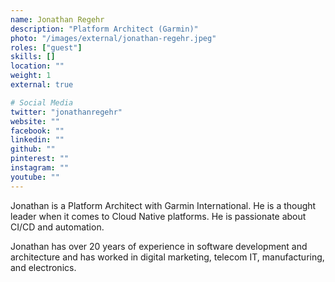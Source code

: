 ```yaml
---
name: Jonathan Regehr
description: "Platform Architect (Garmin)"
photo: "/images/external/jonathan-regehr.jpeg"
roles: ["guest"]
skills: []
location: ""
weight: 1
external: true

# Social Media
twitter: "jonathanregehr"
website: ""
facebook: ""
linkedin: ""
github: ""
pinterest: ""
instagram: ""
youtube: ""
---
```


Jonathan is a Platform Architect with Garmin International. He is a thought leader when it comes to Cloud Native platforms. He is passionate about CI/CD and automation.

Jonathan has over 20 years of experience in software development and architecture and has worked in digital marketing, telecom IT, manufacturing, and electronics.